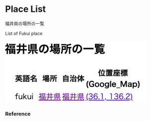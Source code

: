 Place List
============

福井県の場所の一覧

List of Fukui place

![place list](https://github.com/ohwada/World_Countries/blob/main/geoPandas/polygon_explode/fukui/place_list/screenshots/fukui_place_list.png)

### Reference

